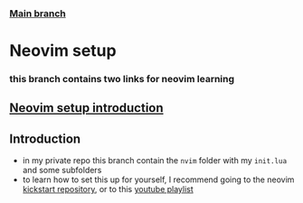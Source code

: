 ### [Main branch](https://github.com/P-OEM/P-OEM-s-void-setup)

# Neovim setup
### this branch contains two links for neovim learning

## [Neovim setup introduction](#introduction)

## Introduction
* in my private repo this branch contain the `nvim` folder with my `init.lua` and some subfolders
* to learn how to set this up for yourself, I recommend going to the neovim [kickstart repository](https://github.com/nvim-lua/kickstart.nvim), or to this [youtube playlist](https://www.youtube.com/watch?v=87AXw9Quy9U&list=PLx2ksyallYzW4WNYHD9xOFrPRYGlntAft)
